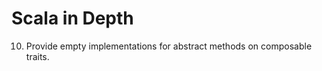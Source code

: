 Scala in Depth
===============

10. Provide empty implementations for abstract methods on composable traits.
